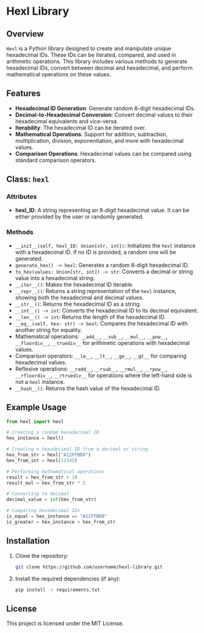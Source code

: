 
# Hexl Library

## Overview

`Hexl` is a Python library designed to create and manipulate unique hexadecimal IDs. These IDs can be iterated, compared, and used in arithmetic operations. This library includes various methods to generate hexadecimal IDs, convert between decimal and hexadecimal, and perform mathematical operations on these values.

## Features

- **Hexadecimal ID Generation**: Generate random 8-digit hexadecimal IDs.
- **Decimal-to-Hexadecimal Conversion**: Convert decimal values to their hexadecimal equivalents and vice-versa.
- **Iterability**: The hexadecimal ID can be iterated over.
- **Mathematical Operations**: Support for addition, subtraction, multiplication, division, exponentiation, and more with hexadecimal values.
- **Comparison Operations**: Hexadecimal values can be compared using standard comparison operators.

## Class: `hexl`

### Attributes

- **hexl_ID**: A string representing an 8-digit hexadecimal value. It can be either provided by the user or randomly generated.

### Methods

- `__init__(self, hexl_ID: Union[str, int])`: Initializes the `hexl` instance with a hexadecimal ID. If no ID is provided, a random one will be generated.
- `generate_hex() -> hexl`: Generates a random 8-digit hexadecimal ID.
- `to_hex(values: Union[str, int]) -> str`: Converts a decimal or string value into a hexadecimal string.
- `__iter__()`: Makes the hexadecimal ID iterable.
- `__repr__()`: Returns a string representation of the `hexl` instance, showing both the hexadecimal and decimal values.
- `__str__()`: Returns the hexadecimal ID as a string.
- `__int__() -> int`: Converts the hexadecimal ID to its decimal equivalent.
- `__len__() -> int`: Returns the length of the hexadecimal ID.
- `__eq__(self, hex: str) -> bool`: Compares the hexadecimal ID with another string for equality.
- Mathematical operations: `__add__`, `__sub__`, `__mul__`, `__pow__`, `__floordiv__`, `__truediv__` for arithmetic operations with hexadecimal values.
- Comparison operators: `__le__`, `__lt__`, `__ge__`, `__gt__` for comparing hexadecimal values.
- Reflexive operations: `__radd__`, `__rsub__`, `__rmul__`, `__rpow__`, `__rfloordiv__`, `__rtruediv__` for operations where the left-hand side is not a `hexl` instance.
- `__hash__()`: Returns the hash value of the hexadecimal ID.

## Example Usage

```python
from hexl import hexl

# Creating a random hexadecimal ID
hex_instance = hexl()

# Creating a hexadecimal ID from a decimal or string
hex_from_str = hexl("A12FFBD0")
hex_from_int = hexl(12345)

# Performing mathematical operations
result = hex_from_str + 10
result_mul = hex_from_str * 2

# Converting to decimal
decimal_value = int(hex_from_str)

# Comparing hexadecimal IDs
is_equal = hex_instance == "A12FFBD0"
is_greater = hex_instance > hex_from_str
```

## Installation

1. Clone the repository:
   ```bash
   git clone https://github.com/username/hexl-library.git
   ```

2. Install the required dependencies (if any):
   ```bash
   pip install -r requirements.txt
   ```

## License

This project is licensed under the MIT License.
